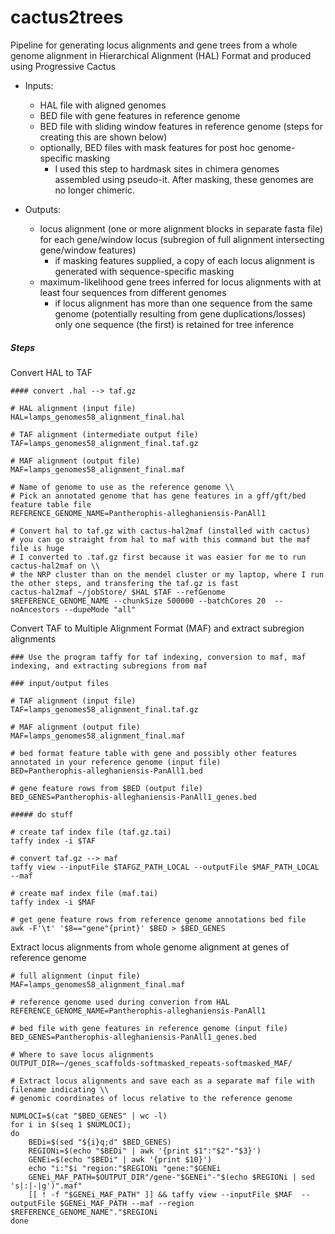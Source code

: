 # cactus2trees

Pipeline for generating locus alignments and gene trees from a whole genome alignment in Hierarchical Alignment (HAL) Format and produced using Progressive Cactus

- Inputs:
  - HAL file with aligned genomes
  - BED file with gene features in reference genome
  - BED file with sliding window features in reference genome (steps for creating this are shown below)
  - optionally, BED files with mask features for post hoc genome-specific masking
    - I used this step to hardmask sites in chimera genomes assembled using pseudo-it. After masking, these genomes are no longer chimeric.

- Outputs:
  - locus alignment (one or more alignment blocks in separate fasta file) for each gene/window locus (subregion of full alignment intersecting gene/window features)
    - if masking features supplied, a copy of each locus alignment is generated with sequence-specific masking
  - maximum-likelihood gene trees inferred for locus alignments with at least four sequences from different genomes
    - if locus alignment has more than one sequence from the same genome (potentially resulting from gene duplications/losses) only one sequence (the first) is retained for tree inference

##### Steps

Convert HAL to TAF

```
#### convert .hal --> taf.gz

# HAL alignment (input file)
HAL=lamps_genomes58_alignment_final.hal

# TAF alignment (intermediate output file)
TAF=lamps_genomes58_alignment_final.taf.gz

# MAF alignment (output file)
MAF=lamps_genomes58_alignment_final.maf

# Name of genome to use as the reference genome \\
# Pick an annotated genome that has gene features in a gff/gft/bed feature table file
REFERENCE_GENOME_NAME=Pantherophis-alleghaniensis-PanAll1

# Convert hal to taf.gz with cactus-hal2maf (installed with cactus)
# you can go straight from hal to maf with this command but the maf file is huge
# I converted to .taf.gz first because it was easier for me to run cactus-hal2maf on \\
# the NRP cluster than on the mendel cluster or my laptop, where I run the other steps, and transfering the taf.gz is fast
cactus-hal2maf ~/jobStore/ $HAL $TAF --refGenome $REFERENCE_GENOME_NAME --chunkSize 500000 --batchCores 20  --noAncestors --dupeMode "all"

```

Convert TAF to Multiple Alignment Format (MAF) and extract subregion alignments

```
### Use the program taffy for taf indexing, conversion to maf, maf indexing, and extracting subregions from maf

### input/output files

# TAF alignment (input file)
TAF=lamps_genomes58_alignment_final.taf.gz

# MAF alignment (output file)
MAF=lamps_genomes58_alignment_final.maf

# bed format feature table with gene and possibly other features annotated in your reference genome (input file)
BED=Pantherophis-alleghaniensis-PanAll1.bed

# gene feature rows from $BED (output file)
BED_GENES=Pantherophis-alleghaniensis-PanAll1_genes.bed

##### do stuff

# create taf index file (taf.gz.tai)
taffy index -i $TAF

# convert taf.gz --> maf
taffy view --inputFile $TAFGZ_PATH_LOCAL --outputFile $MAF_PATH_LOCAL --maf

# create maf index file (maf.tai)
taffy index -i $MAF

# get gene feature rows from reference genome annotations bed file
awk -F'\t' '$8=="gene"{print}' $BED > $BED_GENES

```

Extract locus alignments from whole genome alignment at genes of reference genome

```
# full alignment (input file)
MAF=lamps_genomes58_alignment_final.maf

# reference genome used during converion from HAL
REFERENCE_GENOME_NAME=Pantherophis-alleghaniensis-PanAll1

# bed file with gene features in reference genome (input file)
BED_GENES=Pantherophis-alleghaniensis-PanAll1_genes.bed

# Where to save locus alignments
OUTPUT_DIR=~/genes_scaffolds-softmasked_repeats-softmasked_MAF/

# Extract locus alignments and save each as a separate maf file with filename indicating \\
# genomic coordinates of locus relative to the reference genome

NUMLOCI=$(cat "$BED_GENES" | wc -l)
for i in $(seq 1 $NUMLOCI);
do
	BEDi=$(sed "${i}q;d" $BED_GENES)
	REGIONi=$(echo "$BEDi" | awk '{print $1":"$2"-"$3}')
	GENEi=$(echo "$BEDi" | awk '{print $10}')
	echo "i:"$i "region:"$REGIONi "gene:"$GENEi
	GENEi_MAF_PATH=$OUTPUT_DIR"/gene-"$GENEi"-"$(echo $REGIONi | sed 's|:|-|g')".maf"
	[[ ! -f "$GENEi_MAF_PATH" ]] && taffy view --inputFile $MAF  --outputFile $GENEi_MAF_PATH --maf --region $REFERENCE_GENOME_NAME"."$REGIONi
done
```

<!--

Extract locus alignments from whole genome alignment at 10kb sliding windows along reference genome seqs

```


# Create BED file defining window features (zero based index)



REFERENCE_CHROM_BED_PATH=/Users/jeffreyweinell/Documents/research-projects/lamps/TwoBit/Pantherophis-alleghaniensis-PanAll1.bed

BED_PATH_OUT="/Users/jeffreyweinell/Documents/lamps/MAF/Pantherophis-alleghaniensis-PanAll1_10kb-windows.bed"

CHROMS=$(awk '{print $1}' "$REFERENCE_CHROM_BED_PATH")

NUMCHROMS=$(echo "$CHROMS" | wc -l)

for x in $(seq 3 $NUMCHROMS);
do
	CHROMx=$(echo "$CHROMS" | awk -v x=$x 'NR==x{print}')
	CHROMx_LENGTH=$(awk -v CHROMx=$CHROMx '$1==CHROMx{print $3}' $REFERENCE_CHROM_BED_PATH)
	zmax=$((CHROMx_LENGTH/10000)) # = number of 10kb windows for CHROMx
	for z in $(seq 0 $zmax);
	do
		R1=$(($z*10000))
		R2=$(($R1+10000))
		[[ "$R2" -gt "$CHROMx_LENGTH" ]] && R2=$CHROMx_LENGTH
		REGIONxz=$CHROMx"\t"$R1"\t"$R2
		[[ -f "$BED_PATH_OUT" ]] && echo "$REGIONxz" >> $BED_PATH_OUT
		[[ ! -f "$BED_PATH_OUT" ]] && echo "$REGIONxz" > $BED_PATH_OUT
	done
done

# Extract alignment blocks in windows
WINDOWS_BED_PATH="/Users/jeffreyweinell/Documents/lamps/MAF/Pantherophis-alleghaniensis-PanAll1_10kb-windows.bed"

# path to MAF alignment
# MAF_PATH_LOCAL=/Users/jeffreyweinell/Documents/lamps/cactus/lamps_genomes58_alignment_final.maf
TAFGZ_PATH_LOCAL=/Users/jeffreyweinell/Documents/lamps/cactus/lamps_genomes58_alignment_final.taf.gz

# create alignment index file if it doesnt exist
[[ ! -f ${TAFGZ_PATH_LOCAL}".tai" ]] && taffy index -i ${TAFGZ_PATH_LOCAL}

# reference species, which must be the first species in each alignment block and the species in which regions defined in the bed file correspond to
REFSPECIES=Pantherophis-alleghaniensis-PanAll1
OUTPUT_DIR=/Users/jeffreyweinell/Documents/lamps/MAF/windows-10kb_scaffolds-softmasked_repeats-softmasked/
NUMWINDOWS=$(wc -l $WINDOWS_BED_PATH | awk '{print $1}')
zmax=$(($NUMWINDOWS/1000))
for z in $(seq 0 $zmax);
do
	R1=$(($z*1000))
	[[ "$R1" -eq 0 ]] && R1=1
	R2=$(($R1+999))
	WINDOWS_BED=$(cat $WINDOWS_BED_PATH | awk -v R1=$R1 -v R2=$R2 'NR>=R1 && NR<=R2 {print}')
	NUMLOCI=$(echo "$WINDOWS_BED" | wc -l)
	for i in $(seq 1 $NUMLOCI);
	do
		REGIONzi=$(echo "$WINDOWS_BED" | awk -v i=$i 'NR==i{print $1":"$2"-"$3}')
		echo "z:"$z "i:"$i "region:"$REGIONzi
		WINDOW_MAF_PATH_LOCAL=${OUTPUT_DIR}$(echo $REGIONzi | sed 's|:|-|g')".maf"
		[[ ! -f "$WINDOW_MAF_PATH_LOCAL" ]] && taffy view --inputFile $TAFGZ_PATH_LOCAL  --outputFile $WINDOW_MAF_PATH_LOCAL --maf --region $REFSPECIES"."$REGIONzi
	done
done
```


-->

